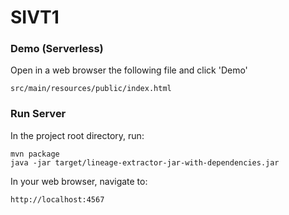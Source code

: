 # SIVT1

### Demo (Serverless)

Open in a web browser the following file and click 'Demo'
```
src/main/resources/public/index.html
```

### Run Server
In the project root directory, run:
```
mvn package
java -jar target/lineage-extractor-jar-with-dependencies.jar
```

In your web browser, navigate to:
```
http://localhost:4567
```
